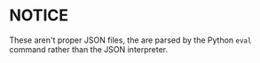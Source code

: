 # NOTICE
These aren't proper JSON files, the are parsed by the Python `eval` command rather than the JSON interpreter.

